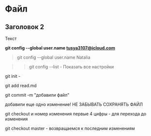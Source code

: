 # Файл
## Заголовок 2

Текст

**git config --global user.name tusya3107@icloud.com**

>git config --global user.name Natalia

 >>git config --list - Показать все настройки

 git init - 


 git add read.md

 git commit -m "добавили файл"

 добавили еще одно изменение! 
 НЕ ЗАБЫВАТЬ СОХРАНЯТЬ ФАЙЛ

 git checkout  и номер изменения первые 4 цифры - для перехода до изменения

 git checkout master - возвращаемся к последним изменениям
 